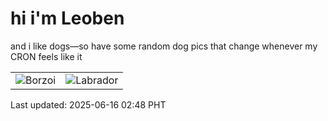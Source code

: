# hi i'm Leoben

and i like dogs—so have some random dog pics that change whenever my CRON feels like it

|  |  |
|--------|----------|
| ![Borzoi](https://random-dog-vercel.vercel.app/api/random-borzoi?v=1750013294) | ![Labrador](https://random-dog-vercel.vercel.app/api/random-labrador?v=1750013294) |

Last updated: 2025-06-16 02:48 PHT
